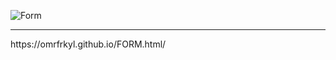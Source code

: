 ![Form](https://user-images.githubusercontent.com/93818418/162624176-a0907eed-3272-4cc6-90b9-98950d7a0cb7.png)
<hr>
https://omrfrkyl.github.io/FORM.html/
